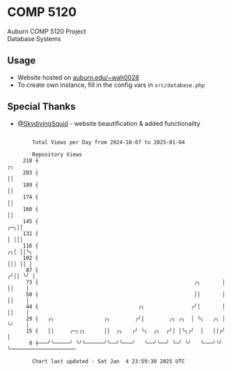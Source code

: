 # COMP 5120
Auburn COMP 5120 Project  
Database Systems

## Usage
- Website hosted on [auburn.edu/~wah0028](https://webhome.auburn.edu/~wah0028/)
- To create own instance, fill in the config vars in `src/database.php`

## Special Thanks
- [@SkydivingSquid](https://github.com/SkydivingSquid) - website beautification & added functionality

```

        Total Views per Day from 2024-10-07 to 2025-01-04

        Repository Views
     218 ┼                                                                 ╭╮
     203 ┤                                                                 ││
     189 ┤                                                                 ││
     174 ┤                                                                 ││
     160 ┤                                                                 ││
     145 ┤                                                              ╭─╮││
     131 ┤                                                              │ │││
     116 ┤                                                            ╭╮│ ││╰╮
     102 ┤                                                            │││ ││ │
      87 ┤                                                           ╭╯││ ╰╯ │
      73 ┤                                                  ╭╮       │ ││    │
      58 ┤                                                  ││       │ ││    │
      44 ┤                                ╭╮               ╭╯│       │ ││    │
      29 ┤   ╭╮                ╭╮        ╭╯│        ╭╮ ╭╮  │ ╰╮   ╭╮ │ ╰╯    │
      15 ┤   ││     ╭─╮╭╮      ││  ╭╮   ╭╯ ╰╮  ╭╮  ╭╯│ │╰╮╭╯  │   ││╭╯       │
       0 ┼───╯╰─────╯ ╰╯╰──────╯╰──╯╰───╯   ╰──╯╰──╯ ╰─╯ ╰╯   ╰───╯╰╯        ╰─────────────────────

        Chart last updated - Sat Jan  4 23:59:30 2025 UTC
        
```
